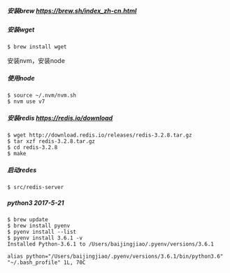 ##### 安装brew https://brew.sh/index_zh-cn.html

##### 安装wget
```
$ brew install wget
```
安装nvm，安装node
##### 使用node
```
$ source ~/.nvm/nvm.sh
$ nvm use v7
```
##### 安装redis https://redis.io/download
```
$ wget http://download.redis.io/releases/redis-3.2.8.tar.gz
$ tar xzf redis-3.2.8.tar.gz
$ cd redis-3.2.8
$ make
```
##### 启动redes
```
$ src/redis-server
```
##### python3 2017-5-21
```
$ brew update
$ brew install pyenv
$ pyenv install --list
$ pyenv install 3.6.1 -v
Installed Python-3.6.1 to /Users/baijingjiao/.pyenv/versions/3.6.1

alias python="/Users/baijingjiao/.pyenv/versions/3.6.1/bin/python3.6"
"~/.bash_profile" 1L, 70C
```
